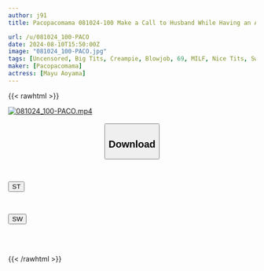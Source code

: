 ```yaml
---
author: j91
title: Pacopacomama 081024-100 Make a Call to Husband While Having an Affair, An unfaithful wife who has sex with her husband but also wants to have sex with someone else

url: /u/081024_100-PACO
date: 2024-08-10T15:50:00Z
image: "081024_100-PACO.jpg"
tags: [Uncensored, Big Tits, Creampie, Blowjob, 69, MILF, Nice Tits, Sweet Ass, Bareback, AV Idol]
maker: [Pacopacomama]
actress: [Mayu Aoyama]
---
```



{{< rawhtml >}}

<div class="video" data-videoid="JokkYmv2wyijBKg">
    <a href="javascript:;">
        <img src="/u/081024_100-PACO/081024_100-PACO.jpg" width="WIDTH" height="HEIGHT" alt="081024_100-PACO.mp4" loading="lazy">
    </a>
</div>

<script type="text/javascript" src="https://j91.asia/asset/on-demand-st.js"></script>

<br>
  <link rel="stylesheet" href="https://j91.asia/asset/bs5.css">
  
  <center>
  <button class="btn btn-primary" type="button" data-bs-toggle="collapse" data-bs-target=".multi-collapse" aria-expanded="false" aria-controls="multiCollapseExample1 multiCollapseExample2"><h2>Download</h2></button></center>
</p>
<div class="row">
  <div class="col">
    <div class="collapse multi-collapse" id="multiCollapseExample1">
      <div class="card card-body">
	      	      <br>
<div class="buttons">  
<p><a href="/u/081024_100-PACO/st.html" target="_blank"><button class="btn-hover color-3"><i class="fa fa-download"></i> ST</button></a></p></div>
    </div>
  </div>
</div>
  <div class="col">
    <div class="collapse multi-collapse" id="multiCollapseExample2">
      <div class="card card-body">
	      <br>
<div class="buttons">
<p><a href="/u/081024_100-PACO/sw.html" target="_blank"><button class="btn-hover color-2"><i class="fa fa-download"></i> SW</button></a></p></div>
<br><br>
      </div>
    </div>
  </div>
</div>

{{< /rawhtml >}}